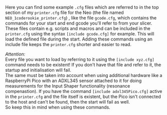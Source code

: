 Here you can find some example `.cfg` files which are referred to in the top section of my `printer.cfg` file for the Neo (the file named `NEO_1coderookie_printer.cfg`) , like the file `gcode.cfg`, which contains the commands for your start and end gcode you'll refer to from your slicer.  
These files contain e.g. scripts and macros and can be included in the `printer.cfg` using the syntax `[include gcode.cfg]` for example. This will load the defined file during the start. Adding these commands using an include file keeps the `printer.cfg` shorter and easier to read.  

*Attention:*  
Every file you want to load by referring to it using the `[include xyz.cfg]` command needs to be existent! If you don't have that file and refer to it, the startup and initialisation will fail.  
The same must be taken into account when using additional hardware like a RaspberryPi Pico with an ADXL345 sensor attached to it for doing measurements for the Input Shaper functionality (resonance compenastion). If you have the command `[include adxl345Pico.cfg]` active in the `printer.cfg` and the file itself is existent, but the Pico isn't connected to the host and can't be found, then the start will fail as well.  
So keep this in mind when using these commands.  


